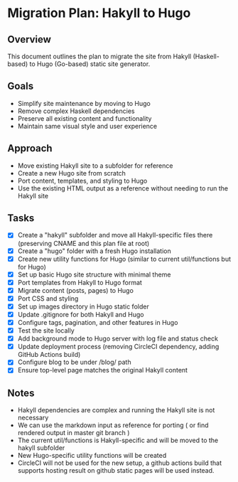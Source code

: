 # Migration Plan: Hakyll to Hugo

## Overview
This document outlines the plan to migrate the site from Hakyll (Haskell-based) to Hugo (Go-based) static site generator.

## Goals
- Simplify site maintenance by moving to Hugo
- Remove complex Haskell dependencies
- Preserve all existing content and functionality
- Maintain same visual style and user experience

## Approach
- Move existing Hakyll site to a subfolder for reference
- Create a new Hugo site from scratch
- Port content, templates, and styling to Hugo
- Use the existing HTML output as a reference without needing to run the Hakyll site

## Tasks
- [x] Create a "hakyll" subfolder and move all Hakyll-specific files there (preserving CNAME and this plan file at root)
- [x] Create a "hugo" folder with a fresh Hugo installation
- [x] Create new utility functions for Hugo (similar to current util/functions but for Hugo)
- [x] Set up basic Hugo site structure with minimal theme
- [x] Port templates from Hakyll to Hugo format
- [x] Migrate content (posts, pages) to Hugo
- [x] Port CSS and styling
- [x] Set up images directory in Hugo static folder
- [x] Update .gitignore for both Hakyll and Hugo
- [x] Configure tags, pagination, and other features in Hugo
- [x] Test the site locally
- [x] Add background mode to Hugo server with log file and status check
- [x] Update deployment process (removing CircleCI dependency, adding GitHub Actions build)
- [x] Configure blog to be under /blog/ path
- [x] Ensure top-level page matches the original Hakyll content

## Notes
- Hakyll dependencies are complex and running the Hakyll site is not necessary
- We can use the markdown input as reference for porting ( or find rendered output in master git branch )
- The current util/functions is Hakyll-specific and will be moved to the hakyll subfolder
- New Hugo-specific utility functions will be created
- CircleCI will not be used for the new setup, a github actions build that supports hosting result on github static pages will be used instead.